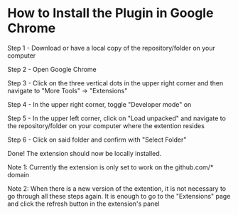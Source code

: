 # How to Install the Plugin in Google Chrome


Step 1 - Download or have a local copy of the repository/folder on your computer

Step 2 - Open Google Chrome

Step 3 - Click on the three vertical dots in the upper right corner and then navigate to "More Tools" -> "Extensions"

Step 4 - In the upper right corner, toggle "Developer mode" on

Step 5 - In the upper left corner, click on "Load unpacked" and navigate to the repository/folder on your computer where the extention resides

Step 6 - Click on said folder and confirm with "Select Folder"

Done! The extension should now be locally installed.

Note 1: Currently the extension is only set to work on the github.com/* domain

Note 2: When there is a new version of the extention, it is not necessary to go through all these steps again. It is enough to go to the "Extensions" page and click the refresh button in the extension's panel
